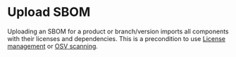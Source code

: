 # Upload SBOM

Uploading an SBOM for a product or branch/version imports all components with their licenses and dependencies. This is a precondition to use [License management](../usage/license_management.md) or [OSV scanning](../integrations/osv_scan.md).